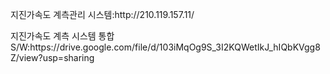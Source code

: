 <p>지진가속도 계측관리 시스템:http://210.119.157.11/</p>
지진가속도 계측 시스템 통합S/W:https://drive.google.com/file/d/103iMqOg9S_3I2KQWetIkJ_hIQbKVgg8Z/view?usp=sharing
